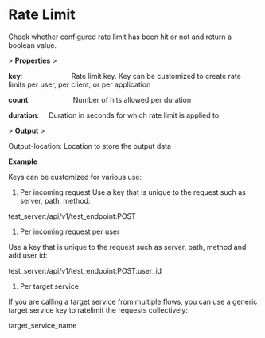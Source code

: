 # Rate Limit

Check whether configured rate limit has been hit or not and return a boolean value.

&gt; **Properties**
&gt; 

**key**:                          Rate limit key. Key can be customized to create rate limits per user, per client, or per application

**count**:                      Number of hits allowed per duration

**duration**:                 Duration in seconds for which rate limit is applied to

&gt; **Output**
&gt; 

Output-location: Location to store the output data

**Example**

Keys can be customized for various use:

1. Per incoming request Use a key that is unique to the request such as server, path, method:

test_server:/api/v1/test_endpoint:POST

1. Per incoming request per user

Use a key that is unique to the request such as server, path, method and add user id:

test_server:/api/v1/test_endpoint:POST:user_id

1. Per target service

If you are calling a target service from multiple flows, you can use a generic target service key to ratelimit the requests collectively:

target_service_name